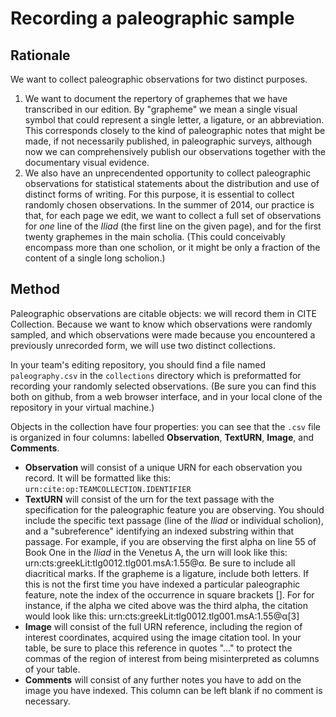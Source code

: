 # Recording a paleographic sample #

## Rationale ##

We want to collect paleographic observations for two distinct purposes.

1. We want to document the repertory of graphemes that we have transcribed in our edition.  By "grapheme" we mean a single visual symbol that could represent a single letter, a ligature, or an abbreviation.  This corresponds closely to the kind of paleographic notes that might be made, if not necessarily published, in paleographic surveys, although now we can comprehensively publish our observations together with the documentary visual evidence.
2. We also have an unprecendented opportunity to collect paleographic observations for statistical statements about the distribution and use of distinct forms of writing.  For this purpose, it is essential to collect randomly chosen observations. In the summer of 2014, our practice is that, for each page we edit, we want to collect a full set of observations for *one* line of the *Iliad* (the first line on the given page), and for the first twenty graphemes in the main scholia.  (This could conceivably encompass more than one scholion, or it might be only a fraction of the content of a single long scholion.)  


## Method ##

Paleographic observations are citable objects:  we will record them in CITE Collection.   Because we want to know which observations were randomly sampled, and which observations were made because you encountered a previously unrecorded form, we will use two distinct collections.

In your team's editing repository, you should find a file named `paleography.csv` in the `collections` directory which is preformatted for recording your randomly selected observations.  (Be sure you can find this both on github, from a web browser interface, and in your local clone of the repository in your virtual machine.)

Objects in the collection have four properties:  you can see that the `.csv` file is organized in four columns: labelled **Observation**, **TextURN**, **Image**, and **Comments**.

- **Observation** will consist of a unique URN for each observation you record. It will be formatted like this: `urn:cite:op:TEAMCOLLECTION.IDENTIFIER`
- **TextURN** will consist of the urn for the text passage with the specification for the paleographic feature you are observing. You should include the specific text passage (line of the *Iliad* or individual scholion), and a "subreference" identifying an indexed substring within that passage. For example, if you are observing the first alpha on line 55 of Book One in the *Iliad* in the Venetus A, the urn will look like this: urn:cts:greekLit:tlg0012.tlg001.msA:1.55@α. Be sure to include all diacritical marks. If the grapheme is a ligature, include both letters. If this is not the first time you have indexed a particular paleographic feature, note the index of the occurrence in square brackets []. For for instance, if the alpha we cited above was the third alpha, the citation would look like this: urn:cts:greekLit:tlg0012.tlg001.msA:1.55@α[3]
- **Image** will consist of the full URN reference, including the region of interest coordinates, acquired using the image citation tool. In your table, be sure to place this reference  in quotes "..." to protect the commas of the region of interest from being misinterpreted as columns of your table.
- **Comments** will consist of any further notes you have to add on the image you have indexed. This column can be left blank if no comment is necessary.


